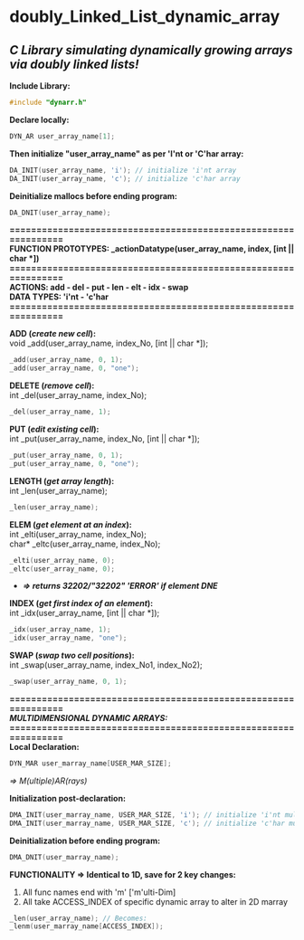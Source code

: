 # doubly_Linked_List_dynamic_array
_C Library simulating dynamically growing arrays via doubly linked lists!_
-----------------------------------------------------------

**Include Library:**
```c
#include "dynarr.h"
```
**Declare locally:**
```c
DYN_AR user_array_name[1];
```
**Then initialize "user_array_name" as per 'I'nt or 'C'har array:**
```c
DA_INIT(user_array_name, 'i'); // initialize 'i'nt array
DA_INIT(user_array_name, 'c'); // initialize 'c'har array
```
 
**Deinitialize mallocs before ending program:**
```c
DA_DNIT(user_array_name);
```

**===============================================================**<br/>
**FUNCTION PROTOTYPES: _actionDatatype(user_array_name, index, [int || char \*])**<br/>
**===============================================================**<br/>
**ACTIONS: add - del - put - len - elt - idx - swap**<br/>
**DATA TYPES: 'i'nt - 'c'har**<br/>
**===============================================================**<br/>

**ADD (*create new cell*):**</br>
void _add(user_array_name, index_No, [int || char *]);
```c
_add(user_array_name, 0, 1);
_add(user_array_name, 0, "one");
```

**DELETE (*remove cell*):**</br>
int _del(user_array_name, index_No);
```c
_del(user_array_name, 1);
```

**PUT (*edit existing cell*):**</br>
int _put(user_array_name, index_No, [int || char *]);
```c
_put(user_array_name, 0, 1);
_put(user_array_name, 0, "one");
```

**LENGTH (*get array length*):**</br>
int _len(user_array_name);
```c
_len(user_array_name);
```

**ELEM (*get element at an index*):**</br>
int _elti(user_array_name, index_No);</br>
char* _eltc(user_array_name, index_No);
```c
_elti(user_array_name, 0);
_eltc(user_array_name, 0);
```
* **_=> returns 32202/"32202" 'ERROR' if element DNE_** 

**INDEX (*get first index of an element*):**</br>
int _idx(user_array_name, [int || char *]);
```c
_idx(user_array_name, 1);
_idx(user_array_name, "one");
```

**SWAP (*swap two cell positions*):**</br>
int _swap(user_array_name, index_No1, index_No2);
```c
_swap(user_array_name, 0, 1);
```

**===============================================================**<br/>
_**MULTIDIMENSIONAL DYNAMIC ARRAYS:**_
**===============================================================**<br/>
**Local Declaration:**<br/>
```c
DYN_MAR user_marray_name[USER_MAR_SIZE];
```
_=> M(ultiple)AR(rays)_

**Initialization post-declaration:**
```c
DMA_INIT(user_marray_name, USER_MAR_SIZE, 'i'); // initialize 'i'nt multi-dimensional array
DMA_INIT(user_marray_name, USER_MAR_SIZE, 'c'); // initialize 'c'har multi-dimensional array
```
 
 
**Deinitialization before ending program:**
```c
DMA_DNIT(user_marray_name);
```
 
 **FUNCTIONALITY => Identical to 1D, save for 2 key changes:**
1) All func names end with 'm' ['m'ulti-Dim]
2) All take ACCESS_INDEX of specific dynamic array to alter in 2D marray
```c
_len(user_array_name); // Becomes:
_lenm(user_marray_name[ACCESS_INDEX]);
```
